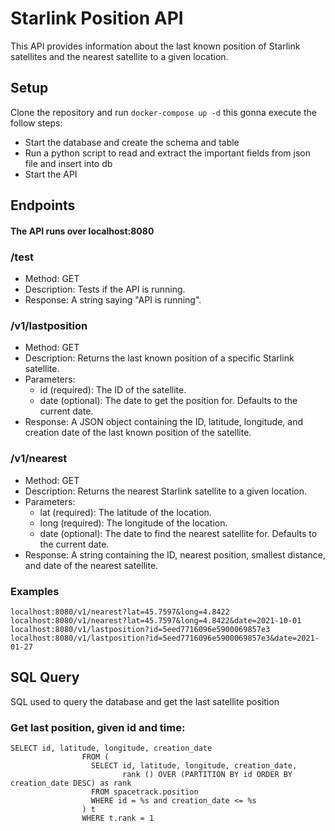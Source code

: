 # Starlink Position API
This API provides information about the last known position of Starlink satellites and the nearest satellite to a given location.

## Setup
Clone the repository and run `docker-compose up -d` this gonna execute the follow steps:
  * Start the database and create the schema and table
  * Run a python script to read and extract the important fields from json file and insert into db
  * Start the API

## Endpoints

#### The API runs over localhost:8080

### /test
- Method: GET
- Description: Tests if the API is running.
- Response: A string saying "API is running".
### /v1/lastposition
- Method: GET
- Description: Returns the last known position of a specific Starlink satellite.
- Parameters:
  - id (required): The ID of the satellite.
  - date (optional): The date to get the position for. Defaults to the current date.
- Response: A JSON object containing the ID, latitude, longitude, and creation date of the last known position of the satellite.
### /v1/nearest
- Method: GET
- Description: Returns the nearest Starlink satellite to a given location.
- Parameters:
  - lat (required): The latitude of the location.
  - long (required): The longitude of the location.
  - date (optional): The date to find the nearest satellite for. Defaults to the current date.
- Response: A string containing the ID, nearest position, smallest distance, and date of the nearest satellite.

### Examples
```
localhost:8080/v1/nearest?lat=45.7597&long=4.8422
localhost:8080/v1/nearest?lat=45.7597&long=4.8422&date=2021-10-01
localhost:8080/v1/lastposition?id=5eed7716096e5900069857e3
localhost:8080/v1/lastposition?id=5eed7716096e5900069857e3&date=2021-01-27
```

## SQL Query
SQL used to query the database and get the last satellite position
### Get last position, given id and time:
```
SELECT id, latitude, longitude, creation_date
                FROM (
                  SELECT id, latitude, longitude, creation_date,
                         rank () OVER (PARTITION BY id ORDER BY creation_date DESC) as rank
                  FROM spacetrack.position
                  WHERE id = %s and creation_date <= %s
                ) t
                WHERE t.rank = 1
```
